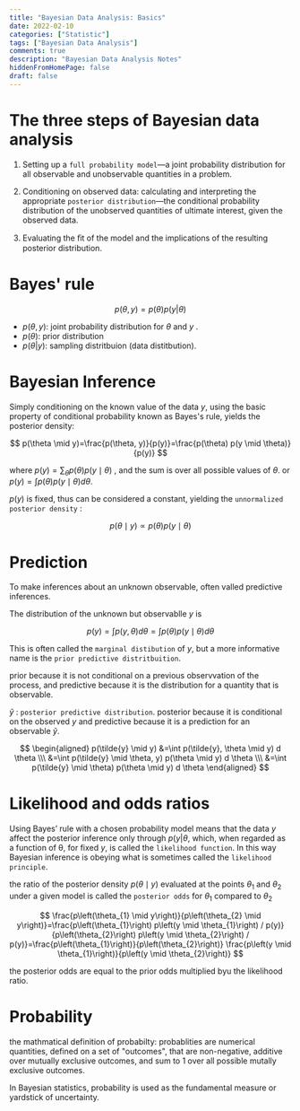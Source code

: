 ```yaml
---
title: "Bayesian Data Analysis: Basics"
date: 2022-02-10
categories: ["Statistic"] 
tags: ["Bayesian Data Analysis"]
comments: true
description: "Bayesian Data Analysis Notes"
hiddenFromHomePage: false
draft: false
---
```



# The three steps of Bayesian data analysis

1. Setting up a `full probability model`—a joint probability distribution for all observable and unobservable quantities in a problem.

2. Conditioning on observed data: calculating and interpreting the appropriate `posterior distribution`—the conditional probability distribution of the unobserved quantities of ultimate interest, given the observed data.

3. Evaluating the ﬁt of the model and the implications of the resulting posterior distribution.


# Bayes' rule


$$ p (\theta, y) = p(\theta)p(y | \theta)$$

- $p (\theta, y)$: joint probability distribution for $\theta$ and $y$ .
- $p (\theta)$: prior distribution
- $p (\theta | y)$: sampling distritbuion (data distitbution).

# Bayesian Inference

Simply conditioning on the known value of the data $y$, using the basic property of conditional probability known as Bayes's rule, yields the posterior density:

$$
p(\theta \mid y)=\frac{p(\theta, y)}{p(y)}=\frac{p(\theta) p(y \mid \theta)}{p(y)}
$$


where $p (y) = \sum_{\theta} p(\theta) p(y \mid \theta)$ , and the sum is over all possible values of $\theta$.  or $p(y) = \int p(\theta) p(y \mid \theta) d \theta$.



$p(y)$ is fixed, thus can be considered a constant, yielding the `unnormalized posterior density` :

$$
p(\theta \mid y) \propto p(\theta) p(y \mid \theta)
$$


# Prediction
To make inferences about an unknown observable, often valled predictive inferences.

The distribution of the unknown but observablle $y$ is 

$$
p(y) = \int p(y, \theta) d \theta = \int p(\theta) p (y \mid \theta) d \theta
$$

This is often called the `marginal distibution` of $y$, but a more informative name is the `prior predictive distritbuition`.

prior because it is not conditional on a previous observvation of the process, and predictive because it is the distribution for a quantity that is observable.


$\tilde{y}$ : `posterior predictive distribution`. posterior because it is conditional on the observed $y$ and predictive because it is a prediction for an observable $\tilde{y}$.


$$
\begin{aligned}
p(\tilde{y} \mid y) &=\int p(\tilde{y}, \theta \mid y) d \theta \\\ 
&=\int p(\tilde{y} \mid \theta, y) p(\theta \mid y) d \theta \\\ 
&=\int p(\tilde{y} \mid \theta) p(\theta \mid y) d \theta
\end{aligned}
$$


# Likelihood and odds ratios

Using Bayes’ rule with a chosen probability model means that the data $y$ affect the posterior inference only through $p(y| \theta$, which, when regarded as a function of θ, for fixed $y$, is called the `likelihood function`. In this way Bayesian inference is obeying what is sometimes called the `likelihood principle`.

the ratio of the posterior density $p(\theta \mid y)$ evaluated at the points $\theta_1$ and $\theta_2$ under a given model is called the `posterior odds` for  $\theta_1$ compared to  $\theta_2$ 


$$
\frac{p\left(\theta_{1} \mid y\right)}{p\left(\theta_{2} \mid y\right)}=\frac{p\left(\theta_{1}\right) p\left(y \mid \theta_{1}\right) / p(y)}{p\left(\theta_{2}\right) p\left(y \mid \theta_{2}\right) / p(y)}=\frac{p\left(\theta_{1}\right)}{p\left(\theta_{2}\right)} \frac{p\left(y \mid \theta_{1}\right)}{p\left(y \mid \theta_{2}\right)}
$$


the posterior odds are equal to the prior odds multiplied byu the likelihood ratio.




# Probability


the mathmatical definition of probabilty: probablities are numerical quantities, defined on a set of "outcomes", that are non-negative, additive over mutually exclusive outcomes, and sum to 1 over all possible mutally exclusive outcomes.


In Bayesian statistics, probability is used as the fundamental measure or yardstick of uncertainty.